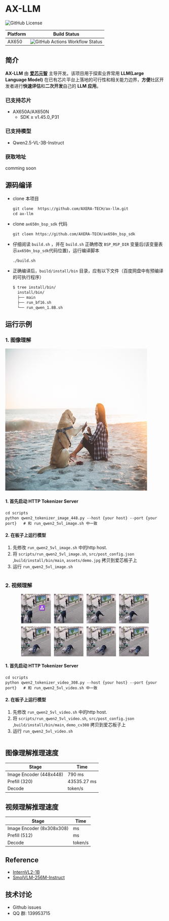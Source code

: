 # AX-LLM

![GitHub License](https://img.shields.io/github/license/AXERA-TECH/ax-llm)

| Platform | Build Status |
| -------- | ------------ |
| AX650    | ![GitHub Actions Workflow Status](https://img.shields.io/github/actions/workflow/status/AXERA-TECH/ax-llm/build_650.yml?internvl2)|

## 简介

**AX-LLM** 由 **[爱芯元智](https://www.axera-tech.com/)** 主导开发。该项目用于探索业界常用 **LLM(Large Language Model)** 在已有芯片平台上落地的可行性和相关能力边界，**方便**社区开发者进行**快速评估**和**二次开发**自己的 **LLM 应用**。

### 已支持芯片

- AX650A/AX650N
  - SDK ≥ v1.45.0_P31

### 已支持模型

- Qwen2.5-VL-3B-Instruct

### 获取地址

comming soon

## 源码编译

-  clone 本项目  
    ```shell
    git clone  https://github.com/AXERA-TECH/ax-llm.git
    cd ax-llm
    ```
- clone `ax650n_bsp_sdk` 代码  
    ```shell
    git cloen https://github.com/AXERA-TECH/ax650n_bsp_sdk
    ```
- 仔细阅读 `build.sh` ，并在 `build.sh` 正确修改 `BSP_MSP_DIR` 变量后(该变量表示`ax650n_bsp_sdk`代码位置)，运行编译脚本  
    ```shell
    ./build.sh
    ```
- 正确编译后，`build/install/bin` 目录，应有以下文件（百度网盘中有预编译的可执行程序）
  ```
  $ tree install/bin/
    install/bin/
    ├── main
    ├── run_bf16.sh
    └── run_qwen_1.8B.sh
  ```
  
## 运行示例

### 1. 图像理解

![demo.jpg](assets/demo.jpg)

#### 1. 首先启动 HTTP Tokenizer Server  
```
cd scripts
python qwen2_tokenizer_image_448.py --host {your host} --port {your port}   # 和 run_qwen2_5vl_image.sh 中一致
```

#### 2. 在板子上运行模型  
1) 先修改 `run_qwen2_5vl_image.sh` 中的http host.  
2) 将 `scripts/run_qwen2_5vl_image.sh`, `src/post_config.json` ,`build/install/bin/main`, `assets/demo.jpg` 拷贝到爱芯板子上  
3) 运行 `run_qwen2_5vl_image.sh`  
```shell

```

### 2. 视频理解

<div style="
    display: grid;
    grid-template-columns: repeat(4, 1fr);  /* 4列等宽 */
    grid-template-rows: repeat(2, 1fr);     /* 2行等高 */
    gap: 10px;                              /* 图片间距 */
    width: 80%;                             /* 容器宽度 */
    margin: 0 auto;                         /* 居中显示 */
">
    <img src="demo_cv308/frame_0075.jpg" style="width: 100%; height: 100%; object-fit: cover;">
    <img src="demo_cv308/frame_0077.jpg" style="width: 100%; height: 100%; object-fit: cover;">
    <img src="demo_cv308/frame_0079.jpg" style="width: 100%; height: 100%; object-fit: cover;">
    <img src="demo_cv308/frame_0081.jpg" style="width: 100%; height: 100%; object-fit: cover;">
    <img src="demo_cv308/frame_0083.jpg" style="width: 100%; height: 100%; object-fit: cover;">
    <img src="demo_cv308/frame_0085.jpg" style="width: 100%; height: 100%; object-fit: cover;">
    <img src="demo_cv308/frame_0087.jpg" style="width: 100%; height: 100%; object-fit: cover;">
    <img src="demo_cv308/frame_0089.jpg" style="width: 100%; height: 100%; object-fit: cover;">
</div>

#### 1. 首先启动 HTTP Tokenizer Server  
```
cd scripts
python qwen2_tokenizer_video_308.py --host {your host} --port {your port}   # 和 run_qwen2_5vl_video.sh 中一致
```

#### 2. 在板子上运行模型  
1) 先修改 `run_qwen2_5vl_video.sh` 中的http host.  
2) 将 `scripts/run_qwen2_5vl_video.sh`, `src/post_config.json` ,`build/install/bin/main`, `demo_cv308` 拷贝到爱芯板子上  
3) 运行 `run_qwen2_5vl_video.sh`  
```shell

```

## 图像理解推理速度  
| Stage | Time |
|------|------|
| Image Encoder (448x448) | 790 ms  | 
| Prefill (320) |  43535.27 ms    |
| Decode  |   token/s |

## 视频理解推理速度  
| Stage | Time |
|------|------|
| Image Encoder (8x308x308) |  ms  | 
| Prefill (512) |   ms    |
| Decode  |   token/s |

## Reference

- [InternVL2-1B](https://huggingface.co/OpenGVLab/InternVL2-1B)
- [SmolVLM-256M-Instruct](https://huggingface.co/HuggingFaceTB/SmolVLM-256M-Instruct)
## 技术讨论

- Github issues
- QQ 群: 139953715
